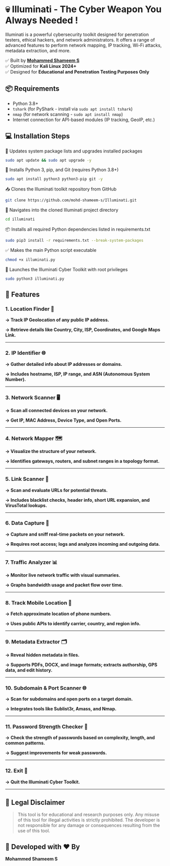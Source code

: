 
# 💀 Illuminati -  The Cyber Weapon You Always Needed !

Illuminati is a powerful cybersecurity toolkit designed for penetration testers, ethical hackers, and network administrators. It offers a range of advanced features to perform network mapping, IP tracking, Wi-Fi attacks, metadata extraction, and more.

✅ Built by **[Mohammed Shameem S](https://github.com/mohd-shameem-s)**  
✅ Optimized for **Kali Linux 2024+**  
✅ Designed for **Educational and Penetration Testing Purposes Only**  


## 📦 Requirements

- Python 3.8+
- `tshark` (for PyShark - install via `sudo apt install tshark`)
- `nmap` (for network scanning - `sudo apt install nmap`)
- Internet connection for API-based modules (IP tracking, GeoIP, etc.)


## 💻 Installation Steps
🔄 Updates system package lists and upgrades installed packages
```bash
sudo apt update && sudo apt upgrade -y
```
🐍 Installs Python 3, pip, and Git (requires Python 3.8+)
```bash
sudo apt install python3 python3-pip git -y
```
📥 Clones the Illuminati toolkit repository from GitHub
```bash
git clone https://github.com/mohd-shameem-s/Illuminati.git
```
📂 Navigates into the cloned Illuminati project directory
```bash
cd illuminati
```
📦 Installs all required Python dependencies listed in requirements.txt
```bash
sudo pip3 install -r requirements.txt --break-system-packages
```
✅ Makes the main Python script executable
```bash
chmod +x illuminati.py
```
🚀 Launches the Illuminati Cyber Toolkit with root privileges
```bash
sudo python3 illuminati.py
```

## 🚀 Features

### 1. Location Finder 📍
**-> Track IP Geolocation of any public IP address.**

**-> Retrieve details like Country, City, ISP, Coordinates, and Google Maps Link.**

---

### 2. IP Identifier 🌐
**-> Gather detailed info about IP addresses or domains.**

**-> Includes hostname, ISP, IP range, and ASN (Autonomous System Number).**

---

### 3. Network Scanner 🖥️
**-> Scan all connected devices on your network.**

**-> Get IP, MAC Address, Device Type, and Open Ports.**

---

### 4. Network Mapper 🗺️
**-> Visualize the structure of your network.**

**-> Identifies gateways, routers, and subnet ranges in a topology format.**

---

### 5. Link Scanner 🔗
**-> Scan and evaluate URLs for potential threats.**

**-> Includes blacklist checks, header info, short URL expansion, and VirusTotal lookups.**

---

### 6. Data Capture 📡
**-> Capture and sniff real-time packets on your network.**

**-> Requires root access; logs and analyzes incoming and outgoing data.**

---

### 7. Traffic Analyzer 📊
**-> Monitor live network traffic with visual summaries.**

**-> Graphs bandwidth usage and packet flow over time.**

---

### 8. Track Mobile Location 📲
**-> Fetch approximate location of phone numbers.**

**-> Uses public APIs to identify carrier, country, and region info.**

---

### 9. Metadata Extractor 🗂️
**-> Reveal hidden metadata in files.**

**-> Supports PDFs, DOCX, and image formats; extracts authorship, GPS data, and edit history.**

---

### 10. Subdomain & Port Scanner 🌐
**-> Scan for subdomains and open ports on a target domain.**

**-> Integrates tools like Sublist3r, Amass, and Nmap.**

---

### 11. Password Strength Checker 🔐
**-> Check the strength of passwords based on complexity, length, and common patterns.**

**-> Suggest improvements for weak passwords.**

---

### 12. Exit 🚪
**-> Quit the Illuminati Cyber Toolkit.**

---


## 📜 Legal Disclaimer
> This tool is for educational and research purposes only. Any misuse of this tool for illegal activities is strictly prohibited. The developer is not responsible for any damage or consequences resulting from the use of this tool.


## 💎 Developed with ❤️ By
**Mohammed Shameem S**
